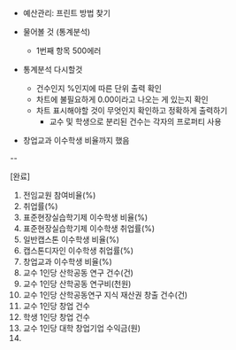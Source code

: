 - 예산관리: 프린트 방법 찾기


- 물어볼 것 (통계분석)
	- 1번째 항목 500에러

- 통계분석 다시할것
	- 건수인지 %인지에 따른 단위 출력 확인
	- 차트에 불필요하게 0.00이라고 나오는 게 있는지 확인
	- 차트 표시해야할 것이 무엇인지 확인하고 정확하게 출력하기
		- 교수 및 학생으로 분리된 건수는 각자의 프로퍼티 사용

- 창업교과 이수학생 비율까지 했음


-- 


[완료]
1. 전임교원 참여비율(%)
2. 취업률(%)
3. 표준현장실습학기제 이수학생 비율(%)
4. 표준현장실습학기제 이수학생 취업률(%)
5. 일반캡스톤 이수학생 비율(%)
6. 캡스톤디자인 이수학생 취업률(%)
7. 창업교과 이수학생 비율(%)
8. 교수 1인당 산학공동 연구 건수(건)
9. 교수 1인당 산학공동 연구비(천원)
10. 교수 1인당 산학공동연구 지식 재산권 창출 건수(건)
11. 교수 1인당 창업 건수
12. 학생 1인당 창업 건수
13. 교수 1인당 대학 창업기업 수익금(원)
14. 